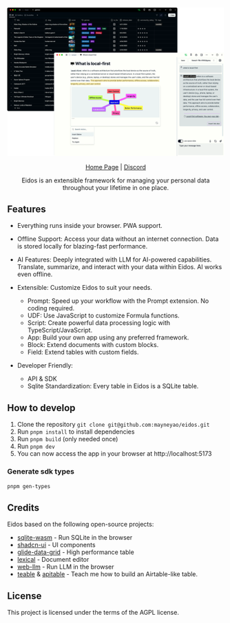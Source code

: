 ![eidos](/public/show/table-and-doc.webp)

<div align="center">
    <a href="https://eidos.space?home=1">Home Page</a> |
    <a href="https://discord.gg/bsGMPDR23b">Discord</a>
    <p>
    Eidos is an extensible framework for managing your personal data throughout your lifetime in one place.
    </p>
</div>

## Features

- Everything runs inside your browser. PWA support.
- Offline Support: Access your data without an internet connection. Data is stored locally for blazing-fast performance.
- AI Features: Deeply integrated with LLM for AI-powered capabilities. Translate, summarize, and interact with your data within Eidos. AI works even offline.
- Extensible: Customize Eidos to suit your needs.

  - Prompt: Speed up your workflow with the Prompt extension. No coding required.
  - UDF: Use JavaScript to customize Formula functions.
  - Script: Create powerful data processing logic with TypeScript/JavaScript.
  - App: Build your own app using any preferred framework.
  - Block: Extend documents with custom blocks.
  - Field: Extend tables with custom fields.

- Developer Friendly:

  - API & SDK
  - Sqlite Standardization: Every table in Eidos is a SQLite table.

## How to develop

1. Clone the repository `git clone git@github.com:mayneyao/eidos.git`
2. Run `pnpm install` to install dependencies
3. Run `pnpm build` (only needed once)
4. Run `pnpm dev`
5. You can now access the app in your browser at http://localhost:5173

### Generate sdk types

```shell
pnpm gen-types
```

## Credits

Eidos based on the following open-source projects:

- [sqlite-wasm](https://github.com/sqlite/sqlite-wasm) - Run SQLite in the browser
- [shadcn-ui](https://github.com/shadcn-ui/ui) - UI components
- [glide-data-grid](https://github.com/glideapps/glide-data-grid) - High performance table
- [lexical](https://github.com/facebook/lexical) - Document editor
- [web-llm](https://github.com/mlc-ai/web-llm) - Run LLM in the browser
- [teable](https://github.com/teableio/teable) & [apitable](https://github.com/apitable/apitable) - Teach me how to build an Airtable-like table.

## License

This project is licensed under the terms of the AGPL license.
